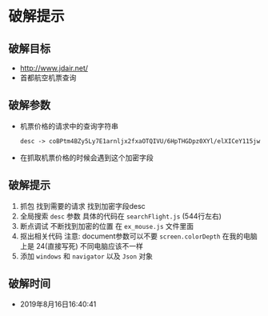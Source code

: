 # 破解提示

## 破解目标

- http://www.jdair.net/   
- 首都航空机票查询

## 破解参数

- 机票价格的请求中的查询字符串 

  ```tex
  desc -> coBPtm4BZy5Ly7E1arnljx2fxaOTQIVU/6HpTHGDpz0XYl/elXICeY115jwY6dt2 
  ```

- 在抓取机票价格的时候会遇到这个加密字段

## 破解提示

1. 抓包 找到需要的请求  找到加密字段desc     
2. 全局搜索 `desc` 参数 具体的代码在 `searchFlight.js` (544行左右)        
3. 断点调试 不断找到加密的位置 在 `ex_mouse.js` 文件里面        
4. 抠出相关代码 注意: document参数可以不要 `screen.colorDepth` 在我的电脑上是 24(直接写死) 不同电脑应该不一样        
5. 添加 `windows` 和 `navigator` 以及 `Json` 对象

## 破解时间

- 2019年8月16日16:40:41  